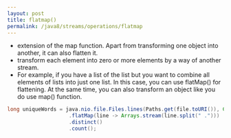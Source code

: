 ```yaml
---
layout: post
title: flatmap()
permalink: /java8/streams/operations/flatmap
---
```


* extension of the map function. Apart from transforming one object into another, it can also flatten it.
* transform each element into zero or more elements by a way of another stream.
* For example, if you have a list of the list but you want to combine all elements of lists into just one list. In this case, you can use flatMap() for flattening. At the same time, you can also transform an object like you do use map() function.

```java
long uniqueWords = java.nio.file.Files.lines(Paths.get(file.toURI()), Charset.defaultCharset())
                    .flatMap(line -> Arrays.stream(line.split(" .")))
                    .distinct()
                    .count();
```
